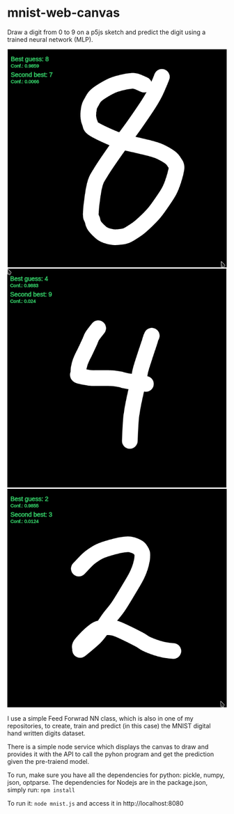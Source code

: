 # mnist-web-canvas
Draw a digit from 0 to 9 on a p5js sketch and predict the digit using a trained neural network (MLP). 

![Screenshot](https://github.com/obackhoff/mnist-web-canvas/raw/master/screen1.png)
![Screenshot](https://github.com/obackhoff/mnist-web-canvas/raw/master/screen2.png)
![Screenshot](https://github.com/obackhoff/mnist-web-canvas/raw/master/screen3.png)

I use a simple Feed Forwrad NN class, which is also in one of my repositories, to create, train and predict (in this case) the MNIST digital hand written digits dataset. 

There is a simple node service which displays the canvas to draw and provides it with the API to call the pyhon program and get the prediction given the pre-traiend model.

To run, make sure you have all the dependencies for python: pickle, numpy, json, optparse. The dependencies for Nodejs are in the package.json, simply run:
```npm install```

To run it: ```node mnist.js``` and access it in http://localhost:8080



